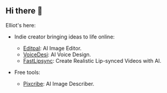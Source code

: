 ## Hi there 👋

<!--
**elliotodyl/elliotodyl** is a ✨ _special_ ✨ repository because its `README.md` (this file) appears on your GitHub profile.

Here are some ideas to get you started:

- 🔭 I’m currently working on ...
- 🌱 I’m currently learning ...
- 👯 I’m looking to collaborate on ...
- 🤔 I’m looking for help with ...
- 💬 Ask me about ...
- 📫 How to reach me: ...
- 😄 Pronouns: ...
- ⚡ Fun fact: ...
-->

Elliot's here:

- Indie creator bringing ideas to life online:
    - [Editpal](https://editpal.im): AI Image Editor.  
    - [VoiceDesi](https://voicedesi.com): AI Voice Design.
    - [FastLipsync](https://fastlipsync.com): Create Realistic Lip-synced Videos with AI.
 
- Free tools:
    - [Pixcribe](https://pixcribe.com): AI Image Describer.

<!-- - 📫 Reach Me [me@xav.im](mailto:me@xav.im) -->
